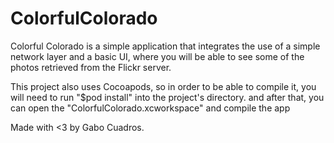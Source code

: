 # ColorfulColorado

Colorful Colorado is a simple application that integrates the use of a simple network layer and a basic UI, where you will be able to see some of the photos retrieved from the Flickr server.

This project also uses Cocoapods, so in order to be able to compile it, you will need to run "$pod install" into the project's directory. and after that, you can open the "ColorfulColorado.xcworkspace" and compile the app

Made with <3 by Gabo Cuadros.
